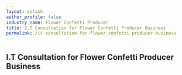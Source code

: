 ```yaml
---
layout: splash 
author_profile: false 
industry_name: Flower Confetti Producer
title: I.T Consultation for Flower Confetti Producer Business
permalink: /it-consultation-for-flower-confetti-producer-business
---
```


## I.T Consultation for Flower Confetti Producer Business